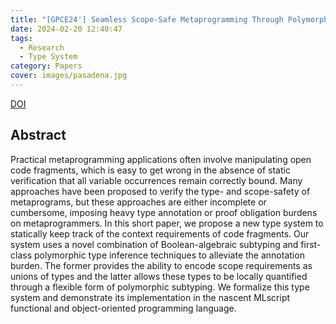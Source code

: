 ```yaml
---
title: "[GPCE24'] Seamless Scope-Safe Metaprogramming Through Polymorphic Subtype Inference (Short Paper)"
date: 2024-02-20 12:40:47
tags:
  - Research
  - Type System
category: Papers
cover: images/pasadena.jpg
---
```


[DOI](https://doi.org/10.1145/3689484.3690733)

## Abstract

Practical metaprogramming applications often involve manipulating open code fragments, which is easy to get wrong in the absence of static verification that all variable occurrences remain correctly bound. Many approaches have been proposed to verify the type- and scope-safety of metaprograms, but these approaches are either incomplete or cumbersome, imposing heavy type annotation or proof obligation burdens on metaprogrammers. In this short paper, we propose a new type system to statically keep track of the context requirements of code fragments. Our system uses a novel combination of Boolean-algebraic subtyping and first-class polymorphic type inference techniques to alleviate the annotation burden. The former provides the ability to encode scope requirements as unions of types and the latter allows these types to be locally quantified through a flexible form of polymorphic subtyping. We formalize this type system and demonstrate its implementation in the nascent MLscript functional and object-oriented programming language.
